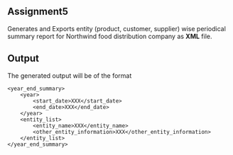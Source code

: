 ## Assignment5
Generates and Exports entity (product, customer, supplier) wise periodical summary report for Northwind food distribution company as **XML** file.


## Output
The generated output will be of the format

```
<year_end_summary>
	<year>
		<start_date>XXX</start_date>
		<end_date>XXX</end_date>
	</year>
	<entity_list>
		<entity_name>XXX</entity_name>
		<other_entity_information>XXX</other_entity_information>
	</entity_list>
</year_end_summary>
```
